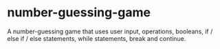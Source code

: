 # number-guessing-game
A number-guessing game that uses user input, operations, booleans, if / else if / else statements, while statements, break and continue.
